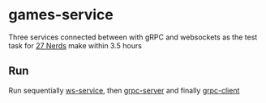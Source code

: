 # games-service

Three services connected between with gRPC and websockets as the test task for [27 Nerds](https://27n.gg/) make within 3.5 hours

## Run

Run sequentially [ws-service](ws-service), then [grpc-server](grpc-server) and finally [grpc-client](grpc-client)
